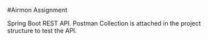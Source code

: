 #Airmon Assignment


Spring Boot REST API.
Postman Collection is attached in the project structure to test the API.

